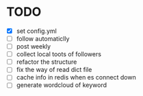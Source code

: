 # TODO

- [x] set config.yml
- [ ] follow automaticlly
- [ ] post weekly
- [ ] collect local toots of followers
- [ ] refactor the structure
- [ ] fix the way of read dict file
- [ ] cache info in redis when es connect down
- [ ] generate wordcloud of keyword